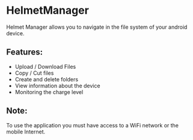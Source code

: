HelmetManager
=============

Helmet Manager allows you to navigate in the file system of your android device.

Features:
---------
- Upload / Download Files
- Copy / Cut files
- Create and delete folders
- View information about the device
- Monitoring the charge level

Note:
-----
To use the application you must have access to a WiFi network or the mobile Internet.
